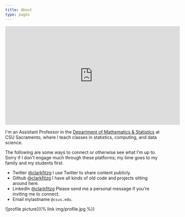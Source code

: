 ```yaml
---
title: About
type: pages
---
```


<iframe width="560" height="315" src="https://www.youtube.com/embed/eJooFMxrPMo" frameborder="0" allow="accelerometer; autoplay; encrypted-media; gyroscope; picture-in-picture" allowfullscreen></iframe>

I'm an Assistant Professor in the [Department of Mathematics & Statistics](https://www.csus.edu/college/natural-sciences-mathematics/mathematics-statistics/) at CSU Sacramento, where I teach classes in statistics, computing, and data science.

The following are some ways to connect or otherwise see what I'm up to.
Sorry if I don't engage much through these platforms; my time goes to my family and my students first.

- Twitter [@clarkfitzg](https://twitter.com/clarkfitzg)
    I use Twitter to share content publicly.
- Github [@clarkfitzg](https://github.com/clarkfitzg)
    I have all kinds of old code and projects sitting around here.
- LinkedIn [@clarkfitzg](https://www.linkedin.com/in/clarkfitzg/)
    Please send me a personal message if you're inviting me to connect.
- Email mylastname `@csus.edu`.

![profile picture]({% link img/profile.jpg %})
